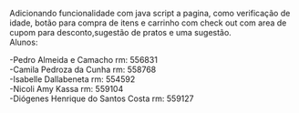 Adicionando funcionalidade com java script a pagina, como verificação de idade, botão para compra de itens e carrinho com check out com area de cupom para desconto,sugestão de pratos e uma sugestão.\
Alunos:

-Pedro Almeida e Camacho rm: 556831\
-Camila Pedroza da Cunha rm: 558768\
-Isabelle Dallabeneta rm: 554592\
-Nicoli Amy Kassa rm: 559104\
-Diógenes Henrique do Santos Costa rm: 559127
